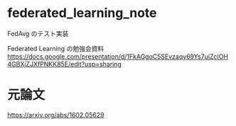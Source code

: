 # federated_learning_note
FedAvg のテスト実装

Federated Learning の勉強会資料
https://docs.google.com/presentation/d/1FkAGgoC5SEvzaqy69Ys7uiZcIOH4GBXjZJXfPNKK85E/edit?usp=sharing

# 元論文
https://arxiv.org/abs/1602.05629
